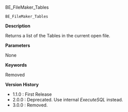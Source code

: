 BE_FileMaker_Tables

    BE_FileMaker_Tables

**Description**  

Returns a list of the Tables in the current open file.

**Parameters**

None

**Keywords**  

Removed

**Version History**

* 1.1.0 : First Release
* 2.0.0 : Deprecated. Use internal *ExecuteSQL* instead.
* 3.0.0 : Removed.

